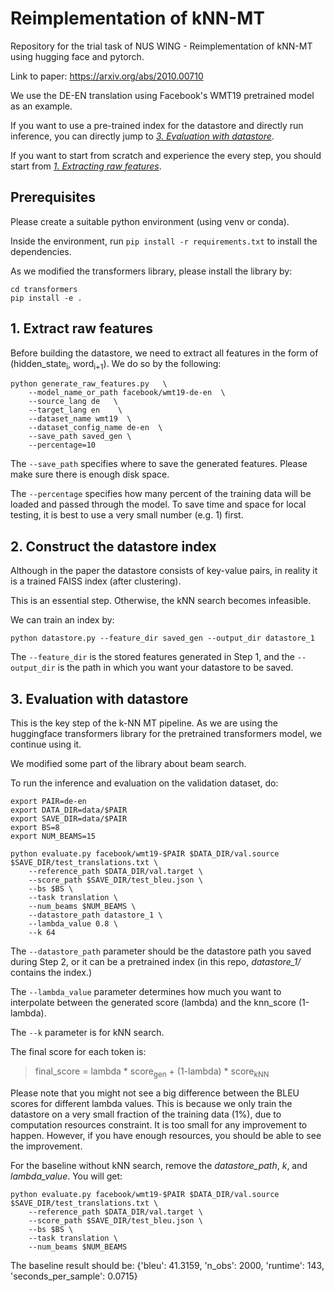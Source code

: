 # Reimplementation of kNN-MT
Repository for the trial task of NUS WING - Reimplementation of kNN-MT using hugging face and pytorch. 

Link to paper: https://arxiv.org/abs/2010.00710

We use the DE-EN translation using Facebook's WMT19 pretrained model as an example. 

If you want to use a pre-trained index for the datastore and directly run inference, you can directly jump to _[3. Evaluation with datastore](https://github.com/tongyao-zhu/knn-mt-reimplement#3-evaluation-with-datastore)_. 

If you want to start from scratch and experience the every step, you should start from _[1. Extracting raw features](https://github.com/tongyao-zhu/knn-mt-reimplement#1-extract-raw-features)_.

## Prerequisites
Please create a suitable python environment (using venv or conda). 

Inside the environment, run `pip install -r requirements.txt` to install the dependencies.

As we modified the transformers library, please install the library by:

```
cd transformers
pip install -e .
```



## 1. Extract raw features 
Before building the datastore, we need to extract all features in the form of (hidden_state<sub>i</sub>, word<sub>i+1</sub>). 
We do so by the following: 

```
python generate_raw_features.py   \
    --model_name_or_path facebook/wmt19-de-en  \ 
    --source_lang de   \
    --target_lang en    \
    --dataset_name wmt19  \
    --dataset_config_name de-en  \ 
    --save_path saved_gen \
    --percentage=10 
```

The `--save_path` specifies where to save the generated features. Please make sure there is enough disk space.

The `--percentage` specifies how many percent of the training data will be loaded and passed through the model. To save time and space for local testing, it is best to use a very small number (e.g. 1) first. 

## 2. Construct the datastore index
Although in the paper the datastore consists of key-value pairs, in reality it is a trained FAISS index (after clustering).

This is an essential step. Otherwise, the kNN search becomes infeasible. 

We can train an index by: 


`python datastore.py --feature_dir saved_gen --output_dir datastore_1
`

The `--feature_dir` is the stored features generated in Step 1, and the `--output_dir` is the path in which you want your datastore to be saved. 

## 3. Evaluation with datastore

This is the key step of the k-NN MT pipeline. As we are using the huggingface transformers library for the pretrained transformers model, we continue using it. 

We modified some part of the library about beam search. 

To run the inference and evaluation on the validation dataset, do: 

```
export PAIR=de-en
export DATA_DIR=data/$PAIR
export SAVE_DIR=data/$PAIR
export BS=8
export NUM_BEAMS=15

python evaluate.py facebook/wmt19-$PAIR $DATA_DIR/val.source $SAVE_DIR/test_translations.txt \
    --reference_path $DATA_DIR/val.target \
    --score_path $SAVE_DIR/test_bleu.json \
    --bs $BS \
    --task translation \
    --num_beams $NUM_BEAMS \
    --datastore_path datastore_1 \
    --lambda_value 0.8 \
    --k 64
```

The `--datastore_path` parameter should be the datastore path you saved during Step 2, or it can be a pretrained index (in this repo, _datastore_1/_ contains the index.)

The `--lambda_value` parameter determines how much you want to interpolate between the generated score (lambda) and the knn_score (1-lambda). 

The `--k` parameter is for kNN search. 

The final score for each token is:

>final_score = lambda * score<sub>gen</sub> + (1-lambda) * score<sub>kNN</sub>


Please note that you might not see a big difference between the BLEU scores for different lambda values. This is because we only train the datastore on a very small fraction of the training data (1%), due to computation resources constraint. 
It is too small for any improvement to happen. However, if you have enough resources, you should be able to see the improvement. 


For the baseline without kNN search, remove the _datastore_path_, _k_, and _lambda_value_. You will get: 

```
python evaluate.py facebook/wmt19-$PAIR $DATA_DIR/val.source $SAVE_DIR/test_translations.txt \
    --reference_path $DATA_DIR/val.target \
    --score_path $SAVE_DIR/test_bleu.json \
    --bs $BS \
    --task translation \
    --num_beams $NUM_BEAMS
```


The baseline result should be:
{'bleu': 41.3159, 'n_obs': 2000, 'runtime': 143, 'seconds_per_sample': 0.0715}
